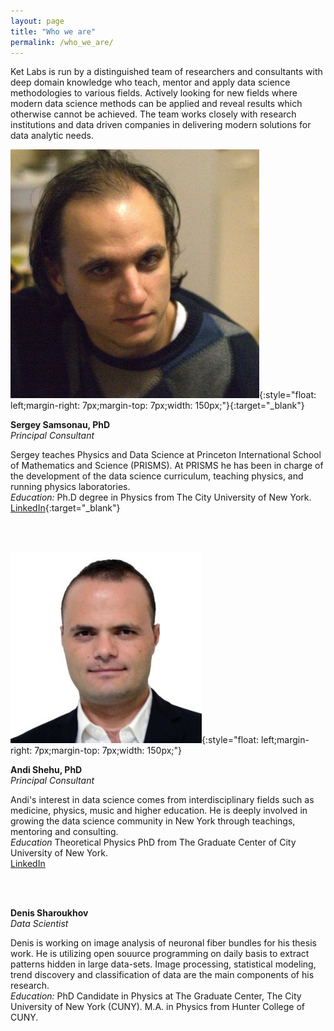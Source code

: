 ```yaml
---
layout: page
title: "Who we are"
permalink: /who_we_are/
---
```


Ket Labs is run by a distinguished team of researchers and consultants with deep domain knowledge who teach, mentor and apply data science methodologies to various fields. Actively looking for new fields where modern data science methods can be applied and reveal results which otherwise cannot be achieved. The team works closely with research institutions and data driven companies in delivering  modern solutions for data analytic needs.        


![](/images/Sergey.jpg){:style="float: left;margin-right: 7px;margin-top: 7px;width: 150px;"}{:target="_blank"}

**Sergey Samsonau, PhD**       
*Principal Consultant*

Sergey teaches Physics and Data Science at Princeton International School
of Mathematics and Science (PRISMS). At PRISMS he has been in charge of the development of the data science curriculum, teaching physics, and running physics laboratories.     
*Education:* Ph.D degree in Physics from The City University of New York.        
[LinkedIn](https://www.linkedin.com/in/ssamsonau){:target="_blank"}

<br />
<br />

     

![](/images/Andi.jpg){:style="float: left;margin-right: 7px;margin-top: 7px;width: 150px;"}

**Andi Shehu, PhD**     
*Principal Consultant*

Andi's interest in data science comes from interdisciplinary fields such as medicine, physics, music and higher education. He is deeply involved in growing the data science community in New York through teachings, mentoring and consulting.     
*Education* Theoretical Physics PhD from The Graduate Center of City University of New York.   
[LinkedIn](https://www.linkedin.com/in/andi-shehu-phd-63304466)


<br />
<br />


**Denis Sharoukhov**       
*Data Scientist*   

Denis is working on image analysis of neuronal fiber bundles for his thesis work. He is utilizing open souurce programming on daily basis to extract patterns hidden in large data-sets. Image processing, statistical modeling, trend discovery and classification of data are the main components of his research.      
*Education:*  PhD Candidate in Physics at The Graduate Center, The City University of New York (CUNY). M.A. in Physics from Hunter College of CUNY.   
